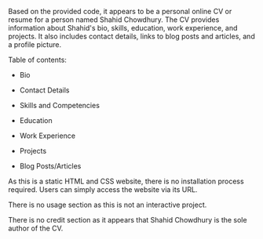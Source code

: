 Based on the provided code, it appears to be a personal online CV or resume for a person named Shahid Chowdhury. The CV provides information about Shahid's bio, skills, education, work experience, and projects. It also includes contact details, links to blog posts and articles, and a profile picture.

Table of contents:

- Bio

- Contact Details

- Skills and Competencies

- Education

- Work Experience

- Projects

- Blog Posts/Articles

As this is a static HTML and CSS website, there is no installation process required. Users can simply access the website via its URL.

There is no usage section as this is not an interactive project.

There is no credit section as it appears that Shahid Chowdhury is the sole author of the CV.